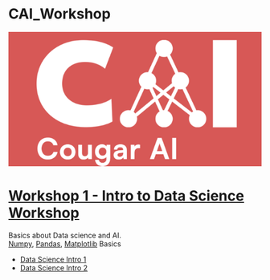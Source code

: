 # CAI_Workshop

![Logo](images/CAI.png)


# [Workshop 1 - Intro to Data Science Workshop](https://github.com/sagunkayastha/CAI_Workshop/tree/main/Workshop_1)
  Basics about Data science and AI. 
  <br/>
  [Numpy](https://github.com/sagunkayastha/CAI_Workshop/blob/main/Workshop_1/intro_np.ipynb), [Pandas](https://github.com/sagunkayastha/CAI_Workshop/blob/main/Workshop_1/intro_pandas.ipynb), [Matplotlib](https://github.com/sagunkayastha/CAI_Workshop/blob/main/Workshop_1/intro_matplotlib.ipynb) Basics

  - [Data Science Intro 1](https://github.com/sagunkayastha/CAI_Workshop/blob/main/Workshop_1/DS_intro1.ipynb)
  - [Data Science Intro 2](https://github.com/sagunkayastha/CAI_Workshop/blob/main/Workshop_1/DS_intro2.ipynb)
  
